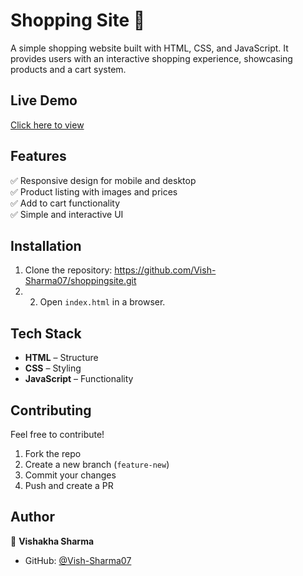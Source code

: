 # Shopping Site 🛒  
A simple shopping website built with HTML, CSS, and JavaScript. It provides users with an interactive shopping experience, showcasing products and a cart system.

## Live Demo  
[Click here to view](https://vish-sharma07.github.io/shoppingsite/)


## Features  
✅ Responsive design for mobile and desktop  
✅ Product listing with images and prices  
✅ Add to cart functionality  
✅ Simple and interactive UI  


## Installation  
1. Clone the repository:  https://github.com/Vish-Sharma07/shoppingsite.git
2. 2. Open `index.html` in a browser.  

## Tech Stack  
- **HTML** – Structure  
- **CSS** – Styling  
- **JavaScript** – Functionality  


## Contributing  
Feel free to contribute!  
1. Fork the repo  
2. Create a new branch (`feature-new`)  
3. Commit your changes  
4. Push and create a PR  


## Author  
👤 **Vishakha Sharma**  
- GitHub: [@Vish-Sharma07](https://github.com/Vish-Sharma07)  
